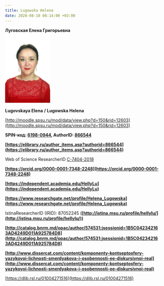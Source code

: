 ```yaml
---
title: Lugowska Helena
date: 2020-08-10 08:14:00 +03:00
---
```


**Луговская Елена Григорьевна**
<br>
<img width="147" height="227"  src="Lugowska.jpg" /> <br>
 <style>
   .round {
    border-radius: 100px; /* Радиус скругления */
    box-shadow: 0 0 0 3px green, 0 0 13px #333; /* Параметры теней */
   }
  </style>
**Lugovskaya Elena**  **/**   **Lugowska Helena**

[http://moodle.spsu.ru/mod/data/view.php?d=150&rid=12603](http://moodle.spsu.ru/mod/data/view.php?d=150&rid=12603)

**SPIN-код: [6198-0944](https://www.elibrary.ru/author_profile.asp?authorid=866544), AuthorID: [866544](https://www.elibrary.ru/author_items.asp?authorid=866544)**

**[https://elibrary.ru/author_items.asp?authorid=866544](https://elibrary.ru/author_items.asp?authorid=866544)**

Web of Science ResearcherID [C-7404-2018](https://publons.com/researcher/C-7404-2018/ "Copy and share this profile's URL")

**[https://orcid.org/0000-0001-7348-2248](https://orcid.org/0000-0001-7348-2248)**

**[https://independent.academia.edu/HellyLu](https://independent.academia.edu/HellyLu)**

**[https://www.researchgate.net/profile/Helena_Lugowska](https://www.researchgate.net/profile/Helena_Lugowska)**

IstinaResearcherID (IRID): 87052245 (**[http://istina.msu.ru/profile/hellylu/](http://istina.msu.ru/profile/hellylu/))**

**[http://catalog.bnrm.md/opac/author/574531;jsessionid=1B5C042342163AD4249D011A925784D8](http://catalog.bnrm.md/opac/author/574531;jsessionid=1B5C042342163AD4249D011A925784D8)**

**[http://www.dissercat.com/content/komponenty-kontseptosfery-yazykovoi-lichnosti-smerdyakova-i-osobennosti-ee-diskursivnoi-real](http://www.dissercat.com/content/komponenty-kontseptosfery-yazykovoi-lichnosti-smerdyakova-i-osobennosti-ee-diskursivnoi-real)**

[https://dlib.rsl.ru/01004271516](https://dlib.rsl.ru/01004271516)
